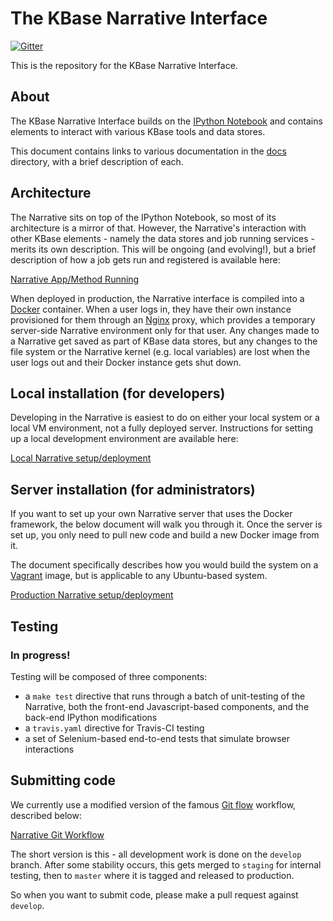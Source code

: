 # The KBase Narrative Interface

[![Gitter](https://badges.gitter.im/Join%20Chat.svg)](https://gitter.im/kbase/narrative?utm_source=badge&utm_medium=badge&utm_campaign=pr-badge&utm_content=badge)

This is the repository for the KBase Narrative Interface.

## About

The KBase Narrative Interface builds on the [IPython Notebook](http://ipython.org) and contains elements to interact with various KBase tools and data stores.

This document contains links to various documentation in the [docs](/docs) directory, with a brief description of each.

## Architecture

The Narrative sits on top of the IPython Notebook, so most of its architecture is a mirror of that. However, the Narrative's interaction with other KBase elements - namely the data stores and job running services - merits its own description. This will be ongoing (and evolving!), but a brief description of how a job gets run and registered is available here:

[Narrative App/Method Running](/docs/narrative_app_error_states.md)

When deployed in production, the Narrative interface is compiled into a [Docker](https://www.docker.com) container. When a user logs in, they have their own instance provisioned for them through an [Nginx](http://nginx.org) proxy, which provides a temporary server-side Narrative environment only for that user. Any changes made to a Narrative get saved as part of KBase data stores, but any changes to the file system or the Narrative kernel (e.g. local variables) are lost when the user logs out and their Docker instance gets shut down.

## Local installation (for developers)

Developing in the Narrative is easiest to do on either your local system or a local VM environment, not a fully deployed server. Instructions for setting up a local development environment are available here:

[Local Narrative setup/deployment](/docs/developer.md)

## Server installation (for administrators)

If you want to set up your own Narrative server that uses the Docker framework, the below document will walk you through it. Once the server is set up, you only need to pull new code and build a new Docker image from it.

The document specifically describes how you would build the system on a [Vagrant](https://www.vagrantup.com) image, but is applicable to any Ubuntu-based system.

[Production Narrative setup/deployment](/docs/deployment.md)

## Testing

### In progress!

Testing will be composed of three components:

- a ```make test``` directive that runs through a batch of unit-testing of the Narrative, both the front-end Javascript-based components, and the back-end IPython modifications
- a ```travis.yaml``` directive for Travis-CI testing
- a set of Selenium-based end-to-end tests that simulate browser interactions

## Submitting code

We currently use a modified version of the famous [Git flow](http://drewfradette.ca/a-simpler-successful-git-branching-model/) workflow, described below:

[Narrative Git Workflow](/docs/git-workflow.md)

The short version is this - all development work is done on the ```develop``` branch. After some stability occurs, this gets merged to ```staging``` for internal testing, then to ```master``` where it is tagged and released to production.

So when you want to submit code, please make a pull request against ```develop```.